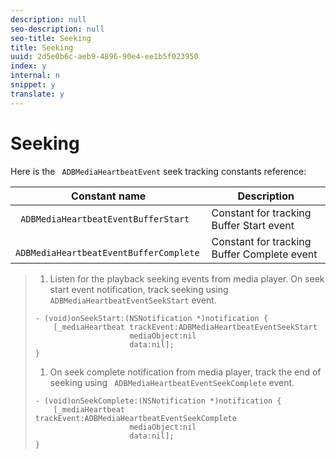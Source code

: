 ```yaml
---
description: null
seo-description: null
seo-title: Seeking
title: Seeking
uuid: 2d5e0b6c-aeb9-4896-90e4-ee1b5f023950
index: y
internal: n
snippet: y
translate: y
---
```


# Seeking

Here is the ` ADBMediaHeartbeatEvent` seek tracking constants reference: 



|  Constant name  | Description  |
|---|---|
|  ` ADBMediaHeartbeatEventBufferStart`  | Constant for tracking Buffer Start event  |
|  ` ADBMediaHeartbeatEventBufferComplete`  | Constant for tracking Buffer Complete event  |


>1. Listen for the playback seeking events from media player. On seek start event notification, track seeking using ` ADBMediaHeartbeatEventSeekStart` event.
>
>   ```
>   - (void)onSeekStart:(NSNotification *)notification { 
>       [_mediaHeartbeat trackEvent:ADBMediaHeartbeatEventSeekStart  
>                        mediaObject:nil  
>                        data:nil]; 
>   } 
>   
>   ```
>
>1. On seek complete notification from media player, track the end of seeking using ` ADBMediaHeartbeatEventSeekComplete` event.
>
>   ```
>   - (void)onSeekComplete:(NSNotification *)notification { 
>       [_mediaHeartbeat trackEvent:ADBMediaHeartbeatEventSeekComplete  
>                        mediaObject:nil  
>                        data:nil]; 
>   } 
>   
>   ```
>
